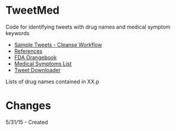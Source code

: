 TweetMed
========

Code for identifying tweets with drug names and medical symptom keywords

- [Sample Tweets - Cleanse Workflow](http://nbviewer.ipython.org/github/williamsdoug/Notebooks/blob/master/TweetMed/CleanseMedTweets.ipynb)
- [References](http://nbviewer.ipython.org/github/williamsdoug/Notebooks/blob/master/TweetMed/_README.ipynb)
- [FDA Orangebook](http://nbviewer.ipython.org/github/williamsdoug/Notebooks/blob/master/TweetMed/OrangeBook.ipynb)
- [Medical Symptoms List](http://nbviewer.ipython.org/github/williamsdoug/Notebooks/blob/master/TweetMed/SymptomsList.ipynb)
- [Tweet Downloader](http://nbviewer.ipython.org/github/williamsdoug/Notebooks/blob/master/TweetMed/TweetDownload-Generic.ipynb)

Lists of drug names contained in XX.p


Changes
=======

5/31/15 - Created